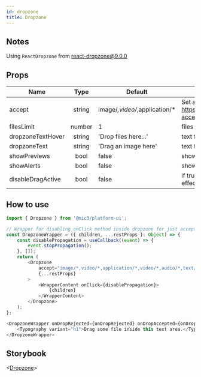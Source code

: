 ```yaml
---
id: dropzone
title: Dropzone
---
```


## Notes

Using `ReactDropzone` from [react-dropzone@9.0.0](https://github.com/react-dropzone/react-dropzone)

## Props

Name              |  Type  | Default                       | Description
----------------- | :----: | ----------------------------- | ------------------------------------------------------------------------------------------
accept            | string | image/_,video/_,application/* | Set accepted file types. See <https://github.com/okonet/attr-accept> for more information.
filesLimit        | number | 1                             | files limit
dropzoneTextHover | string | 'Drop files here...'          | text for on hover
dropzoneText      | string | 'Drag an image here'          | text for drop zone
showPreviews      |  bool  | false                         | show previews
showAlerts        |  bool  | false                         | show alerts
disableDragActive |  bool  | false                         | if true disabled hover styles effects on dragzone

## How to use

```javascript
import { Dropzone } from '@mic3/platform-ui';

// Wrapper for disabling onClick method inside dropzone for just accept just dragging files
const DropzoneWrapper = ({ children, ...restProps }: Object) => {
    const disablePropagation = useCallback((event) => {
        event.stopPropagation();
    }, []);
    return (
        <Dropzone
            accept="image/*,video/*,application/*,video/*,audio/*,text/*"
            {...restProps}
        >
            <WrapperContent onClick={disablePropagation}>
                {children}
            </WrapperContent>
        </Dropzone>
    );
};

<DropzoneWrapper onDropRejected={onDropRejected} onDropAccepted={onDropAccepted}>
    <Typography variant="h1">Drag some file inside this text area.</Typography>
</DropzoneWrapper>
```

## Storybook

<[Dropzone](/platform-ui/redirect?/storybook/index.html?path=/story/components-uploaders--dropzone)>
